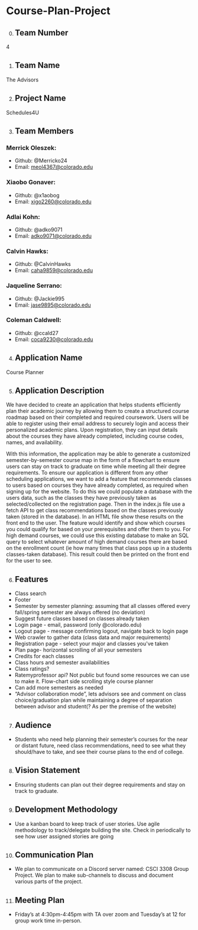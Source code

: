 # Course-Plan-Project
0. ## Team Number 

4

1. ## Team Name 

The Advisors

2. ## Project Name 

Schedules4U

3. ## Team Members

### Merrick Oleszek:
  * Github: @Merricko24
  * Email: meol4367@colorado.edu 

### Xiaobo Gonaver:
  * Github: @x1aobog 
  * Email: xigo2260@colorado.edu 

### Adlai Kohn:
  * Github: @adko9071
  * Email: adko9071@colorado.edu 

### Calvin Hawks:
  * Github: @CalvinHawks
  * Email: caha9859@colorado.edu

### Jaqueline Serrano:
  * Github: @Jackie995
  * Email: jase9895@colorado.edu 

### Coleman Caldwell:
  * Github: @ccald27
  * Email: coca9230@colorado.edu 

4. ## Application Name
Course Planner

5. ## Application Description
We have decided to create an application that helps students efficiently plan their academic journey by allowing them to create a structured course roadmap based on their completed and required coursework. Users will be able to register using their email address to securely login and access their personalized academic plans. Upon registration, they can input details about the courses they have already completed, including course codes, names, and availability.

With this information, the application may be able to generate a customized semester-by-semester course map in the form of a flowchart to ensure users can stay on track to graduate on time while meeting all their degree requirements. To ensure our application is different from any other scheduling applications, we want to add a feature that recommends classes to users based on courses they have already completed, as required when signing up for the website. To do this we could populate a database with the users data, such as the classes they have previously taken as selected/collected on the registration page. Then in the index.js file use a fetch API to get class recommendations based on the classes previously taken (stored in the database). In an HTML file show these results on the front end to the user. The feature would identify and show which courses you could qualify for based on your prerequisites and offer them to you. For high demand courses, we could use this existing database to make an SQL query to select whatever amount of high demand courses there are based on the enrollment count (ie how many times that class pops up in a students classes-taken database). This result could then be printed on the front end for the user to see. 

6. ## Features
  * Class search
  * Footer 
  * Semester by semester planning: assuming that all classes offered every fall/spring semester are always offered (no deviation) 
  * Suggest future classes based on classes already taken 
  * Login page - email, password (only @colorado.edu)
  * Logout page - message confirming logout, navigate back to login page
  * Web crawler to gather data (class data and major requirements)
  * Registration page - select your major and classes you've taken
  * Plan page- horizontal scrolling of all your semesters
  * Credits for each classes
  * Class hours and semester availabilities
  * Class ratings?
  * Ratemyprofessor api? Not public but found some resources we can use to make it. Flow-chart side scrolling style course planner
  * Can add more semesters as needed
  * “Advisor collaboration mode”, lets advisors see and comment on class choice/graduation plan while maintaining a degree of separation between advisor and student(? As per the premise of the website)

7. ## Audience
  * Students who need help planning their semester’s courses for the near or distant future, need class recommendations, need to see what they should/have to take, and see their course plans to the end of college.

8. ## Vision Statement
  * Ensuring students can plan out their degree requirements and stay on track to graduate.

9. ## Development Methodology
  * Use a kanban board to keep track of user stories. Use agile methodology to track/delegate building the site. Check in periodically to see how user assigned stories are going		

10. ## Communication Plan
  * We plan to communicate on a Discord server named: CSCI 3308 Group Project. We plan to make sub-channels to discuss and document various parts of the project.

11. ## Meeting Plan
  * Friday’s at 4:30pm-4:45pm with TA over zoom and Tuesday’s at 12 for group work time in-person.

